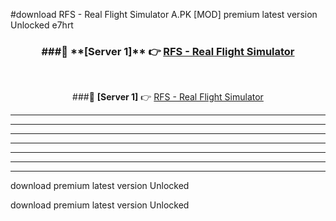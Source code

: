 #download RFS - Real Flight Simulator A.PK [MOD] premium latest version Unlocked e7hrt 



<div align="center">
<h3>###🔹 **[Server 1]** 👉 <a href="https://download1apk.web.app/">RFS - Real Flight Simulator</a></h3><br>


###🔹 **[Server 1]** 👉 <a href="https://download1apk.web.app/">RFS - Real Flight Simulator</a></h3>
</div>



----------------------------------------------------------

----------------------------------------------------------

----------------------------------------------------------

----------------------------------------------------------

----------------------------------------------------------

----------------------------------------------------------

----------------------------------------------------------

download premium latest version Unlocked

download premium latest version Unlocked
